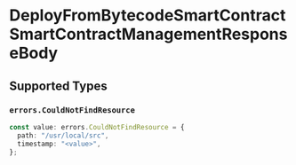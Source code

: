 # DeployFromBytecodeSmartContractSmartContractManagementResponseBody


## Supported Types

### `errors.CouldNotFindResource`

```typescript
const value: errors.CouldNotFindResource = {
  path: "/usr/local/src",
  timestamp: "<value>",
};
```

